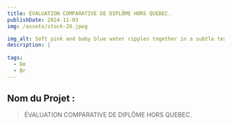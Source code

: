 ```yaml
---
title: ÉVALUATION COMPARATIVE DE DIPLÔME HORS QUEBEC.
publishDate: 2024-11-03 
img: /assets/stock-20.jpeg

img_alt: Soft pink and baby blue water ripples together in a subtle texture.
description: |
  
tags:
  - De
  - Br
---
```


## Nom du Projet : 

> ÉVALUATION COMPARATIVE DE DIPLÔME HORS QUEBEC.

